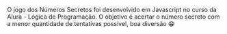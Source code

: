 O jogo dos Números Secretos foi desenvolvido em Javascript no curso da Alura - Lógica de Programação.
O objetivo é acertar o número secreto com a menor quantidade de tentativas possível, boa diversão 😁
